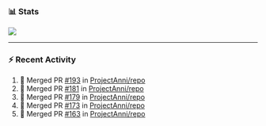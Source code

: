 ### :bar_chart: Stats

<a href="#">
  <img align="center" src="https://github-readme-stats.vercel.app/api?username=tuzi3040&show_icons=true&theme=dark" />
</a>

---

### :zap: Recent Activity

<!--START_SECTION:activity-->
1. 🎉 Merged PR [#193](https://github.com/ProjectAnni/repo/pull/193) in [ProjectAnni/repo](https://github.com/ProjectAnni/repo)
2. 🎉 Merged PR [#181](https://github.com/ProjectAnni/repo/pull/181) in [ProjectAnni/repo](https://github.com/ProjectAnni/repo)
3. 🎉 Merged PR [#179](https://github.com/ProjectAnni/repo/pull/179) in [ProjectAnni/repo](https://github.com/ProjectAnni/repo)
4. 🎉 Merged PR [#173](https://github.com/ProjectAnni/repo/pull/173) in [ProjectAnni/repo](https://github.com/ProjectAnni/repo)
5. 🎉 Merged PR [#163](https://github.com/ProjectAnni/repo/pull/163) in [ProjectAnni/repo](https://github.com/ProjectAnni/repo)
<!--END_SECTION:activity-->
